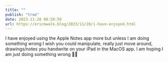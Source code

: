 ```yaml
---
title: ""
publish: "true"
date: 2023-11-28 08:59:59
url: https://ericmwalk.blog/2023/11/28/i-have-enjoyed.html
---
```


I have enjoyed using the Apple Notes app more but unless I am doing something wrong I wish you could manipulate, really just move around, drawings/notes you handwrite on your iPad in the MacOS app. I am hoping I am just doing something wrong 🤷‍♂️